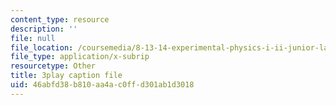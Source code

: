```yaml
---
content_type: resource
description: ''
file: null
file_location: /coursemedia/8-13-14-experimental-physics-i-ii-junior-lab-fall-2016-spring-2017/46abfd38b810aa4ac0ffd301ab1d3018_3032010.srt
file_type: application/x-subrip
resourcetype: Other
title: 3play caption file
uid: 46abfd38-b810-aa4a-c0ff-d301ab1d3018
---
```

